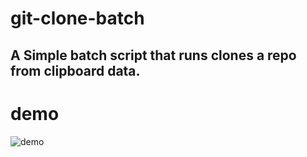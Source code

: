 # git-clone-batch
## A Simple batch script that runs clones a repo from clipboard data.
# demo
![demo](https://user-images.githubusercontent.com/10107412/163810169-a8447281-f24f-4a7e-9836-3d60f2ddd5d1.gif)
